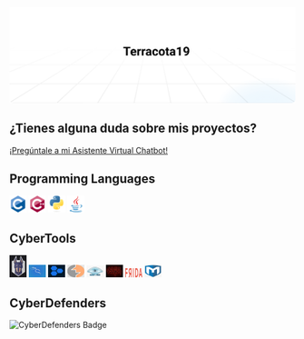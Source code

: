 <img src="https://github.com/terracota19/terracota19/blob/139bade7b7aa1c709454e52202c3d8b572a7144a/assets/header.svg" />

## ¿Tienes alguna duda sobre mis proyectos?
  <a href="https://terracota19.github.io/terracota19-assistant.github.io/" target="_blank" rel="noopener noreferrer">
  ¡Pregúntale a mi Asistente Virtual Chatbot!
  </a>


## Programming Languages
  <img src = 'assets/Programming-Languages/c-original.svg' width='30'/> <img 
  src = 'assets/Programming-Languages/cpp.svg' width='30'/> <img 
  src = 'assets/Programming-Languages/python.svg' height='30'/> <img 
  src='assets/Programming-Languages/java.svg' width='30'/> 

## CyberTools
   <img src = 'assets/snyk.png' width='30'/> <img 
   src ='assets/kali.png' width='30'/> <img 
   src ='assets/dfir-iris.png' width='30'/> <img 
   src ='assets/burp-suite.png' width='30'/> <img 
   src ='assets/nmap.png' width='30'/> <img 
   src ='assets/volatility.png' width='30'/> <img 
   src ='assets/Frida.png' width='30'/> <img 
   src ='assets/metasploit.png' width='30'/>
   
## CyberDefenders
 <img src="https://cyberdefenders-storage.s3.me-central-1.amazonaws.com/profile-badges/j.parragonzalez17.png" alt="CyberDefenders Badge" width="300" />
